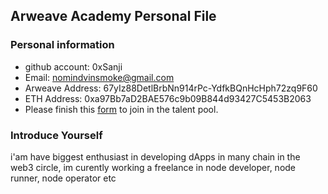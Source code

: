 ## Arweave Academy Personal File

### Personal information

- github account: 0xSanji
- Email: nomindvinsmoke@gmail.com
- Arweave Address: 67yIz88DetlBrbNn914rPc-YdfkBQnHcHph72zq9F60
- ETH Address: 0xa97Bb7aD2BAE576c9b09B844d93427C5453B2063
- Please finish this [form](https://docs.google.com/forms/d/e/1FAIpQLSfWA5fIIcBgmRppm3jNz5vmf9Mai_QMVil-2pO4r7YKn_Zhtw/viewform?usp=sf_link) to join in the talent pool.

### Introduce Yourself
 i'am have biggest enthusiast in developing dApps in many chain in the web3 circle, im curently working a freelance in node developer, node runner, node operator etc